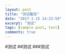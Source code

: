 ```yaml
---
layout: post
title: "测试篇目"
date: "2017-1-15 14:23:59"
excerpt: "测试"
tags: [sample post, test]
comments: true
---
```

#测试
##测试
###测试